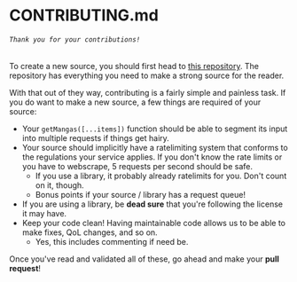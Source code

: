 # CONTRIBUTING.md

###### `Thank you for your contributions!`

To create a new source, you should first head to [this repository](https://github.com/Nowaaru/suwariyomi-source-base). The repository has everything you need to make a strong source for the reader.

With that out of they way, contributing is a fairly simple and painless task. If you do want to make a new source, a few things are required of your source:

- Your `getMangas([...items])` function should be able to segment its input into multiple requests if things get hairy.
- Your source should implicitly have a ratelimiting system that conforms to the regulations your service applies. If you don't know the rate limits or you have to webscrape, 5 requests per second should be safe.
  - If you use a library, it probably already ratelimits for you. Don't count on it, though.
  - Bonus points if your source / library has a request queue!
- If you are using a library, be **dead sure** that you're following the license it may have.
- Keep your code clean! Having maintainable code allows us to be able to make fixes, QoL changes, and so on.
  - Yes, this includes commenting if need be.

Once you've read and validated all of these, go ahead and make your **pull request**!

